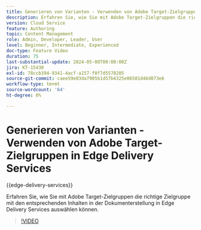 ```yaml
---
title: Generieren von Varianten - Verwenden von Adobe Target-Zielgruppen in Edge Delivery Services
description: Erfahren Sie, wie Sie mit Adobe Target-Zielgruppen die richtige Zielgruppe mit den entsprechenden Inhalten in der Dokumenterstellung in Edge Delivery Services auswählen können.
version: Cloud Service
feature: Authoring
topic: Content Management
role: Admin, Developer, Leader, User
level: Beginner, Intermediate, Experienced
doc-type: Feature Video
duration: 75
last-substantial-update: 2024-05-08T00:00:00Z
jira: KT-15430
exl-id: 78ccb394-9341-4acf-a157-f0f7d5578205
source-git-commit: caee59e03da7905b1d57b4325e06501d46d073e6
workflow-type: tm+mt
source-wordcount: '64'
ht-degree: 0%

---
```


# Generieren von Varianten - Verwenden von Adobe Target-Zielgruppen in Edge Delivery Services

{{edge-delivery-services}}

Erfahren Sie, wie Sie mit Adobe Target-Zielgruppen die richtige Zielgruppe mit den entsprechenden Inhalten in der Dokumenterstellung in Edge Delivery Services auswählen können.

>[!VIDEO](https://video.tv.adobe.com/v/3428792/?learn=on)
